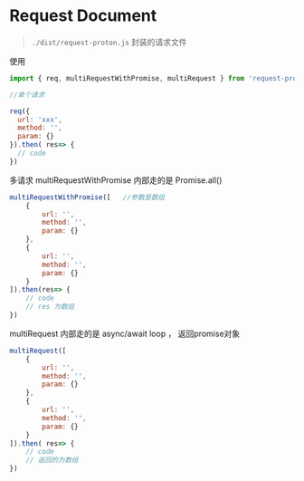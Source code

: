 # Request Document

> `./dist/request-proton.js` 封装的请求文件

 使用

```js
import { req, multiRequestWithPromise, multiRequest } from 'request-proton.js'

//单个请求 

req({
  url: 'xxx',
  method: '',
  param: {}
}).then( res=> {
  // code
})
```

多请求
multiRequestWithPromise 内部走的是 Promise.all()

```js
multiRequestWithPromise([   //参数是数组
    {
        url: '',
        method: '',
        param: {}
    },
    {
        url: '',
        method: '',
        param: {}
    }
]).then(res=> {
    // code
    // res 为数组
})
```

multiRequest 内部走的是 async/await loop ， 返回promise对象

```js
multiRequest([
    {
        url: '',
        method: '',
        param: {}
    },
    {
        url: '',
        method: '',
        param: {}
    }
]).then( res=> {
    // code
    // 返回的为数组
})
```
